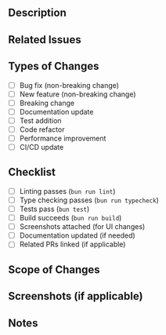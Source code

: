 ## Description
<!-- Clearly describe what this PR does and why it's needed -->

## Related Issues
<!-- List any related issues (e.g., "Fixes #123", "Addresses #456") -->

## Types of Changes
<!-- Check all that apply -->
- [ ] Bug fix (non-breaking change)
- [ ] New feature (non-breaking change)
- [ ] Breaking change
- [ ] Documentation update
- [ ] Test addition
- [ ] Code refactor
- [ ] Performance improvement
- [ ] CI/CD update

## Checklist
<!-- Check all that apply -->
- [ ] Linting passes (`bun run lint`)
- [ ] Type checking passes (`bun run typecheck`)
- [ ] Tests pass (`bun test`)
- [ ] Build succeeds (`bun run build`)
- [ ] Screenshots attached (for UI changes)
- [ ] Documentation updated (if needed)
- [ ] Related PRs linked (if applicable)

## Scope of Changes
<!-- List the scope of changes made in this PR -->

## Screenshots (if applicable)
<!-- Add screenshots for visual changes -->

## Notes
<!-- Add any other context about the PR -->
